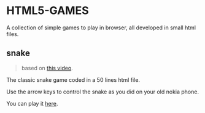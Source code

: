 # HTML5-GAMES

A collection of simple games to play in browser, all developed in small html files.

## snake

> based on [this video](https://www.youtube.com/watch?v=xGmXxpIj6vs).

The classic snake game coded in a 50 lines html file.

Use the arrow keys to control the snake as you did on your old nokia phone.

You can play it [here](https://devgar.github.com/html5-games/snake).
